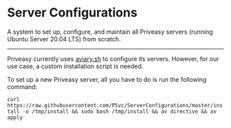 # Server Configurations
A system to set up, configure, and maintain all Priveasy servers (running Ubuntu Server 20.04 LTS) from scratch.

------------

Priveasy currently uses [aviary.sh](https://github.com/team-video/aviary.sh "aviary.sh") to configure its servers. However, for our use case, a custom installation script is needed.

To set up a new Priveasy server, all you have to do is run the following command:

`curl https://raw.githubusercontent.com/P5vc/ServerConfigurations/master/install -o /tmp/install && sudo bash /tmp/install && av directive && av apply`
